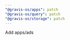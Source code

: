 ```yaml
---
"@gravis-os/apps": patch
"@gravis-os/query": patch
"@gravis-os/storage": patch
---
```


Add apps/ads

